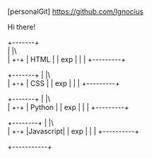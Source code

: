 [personalGit] https://github.com/Ignocius

Hi there!


+-------+                              
|             |\  
|             +-+ 
|         HTML  | 
|          exp  |
|               | 
+---------+ 

+-------+ 
|       |\  
|       +-+ 
|   CSS   | 
|    exp  | 
|         | 
+---------+ 


+-------+ 
|       |\  
|       +-+ 
| Python  | 
|    exp  | 
|         | 
+---------+ 

+--------+ 
|        |\  
|        +-+ 
|Javascript| 
|     exp  | 
|          | 
+----------+ 


+-----------+

                                            
 
   
